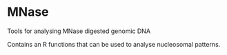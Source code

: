 # MNase
Tools for analysing MNase digested genomic DNA

Contains an R functions that can be used to analyse nucleosomal patterns. 
